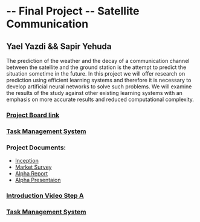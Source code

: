 # -- Final Project -- Satellite Communication
## Yael Yazdi && Sapir Yehuda

The prediction of the weather and the decay of a communication channel between the satellite and the ground station is the attempt to predict the situation sometime in the future. In this project we will offer research on prediction using efficient learning systems and therefore it is necessary to develop artificial neural networks to solve such problems. We will examine the results of the study against other existing learning systems with an emphasis on more accurate results and reduced computational complexity.

### [Project Board link](https://github.com/yaelya/Satellite-communication/projects/1)
### [Task Management System](https://github.com/yaelya/Satellite-communication/issues)

### Project Documents:

- [Inception](https://github.com/yaelya/Satellite-communication/wiki/Inception)
- [Market Survey](https://github.com/yaelya/Satellite-communication/wiki/Market-Survey)
- [Alpha Report](https://github.com/yaelya/Satellite-communication/blob/master/Alpha%20stage/SatelliteCommunication_YaelYazdi%20%26%20SapirYehuda.docx)
- [Alpha Presentaion](https://github.com/yaelya/Satellite-communication/blob/master/Alpha%20stage/%D7%9E%D7%A6%D7%92%D7%AA%20%D7%A9%D7%9C%D7%91%20%D7%90%D7%9C%D7%A4%D7%90.pptx)


### [Introduction Video Step A](https://www.youtube.com/watch?v=Hl3mJvlsiKI)

### [Task Management System](https://github.com/yaelya/Satellite-communication/issues)
